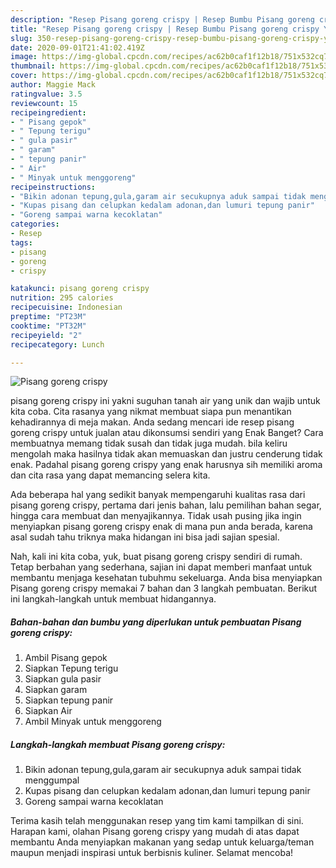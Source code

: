 ```yaml
---
description: "Resep Pisang goreng crispy | Resep Bumbu Pisang goreng crispy Yang Lezat Sekali"
title: "Resep Pisang goreng crispy | Resep Bumbu Pisang goreng crispy Yang Lezat Sekali"
slug: 350-resep-pisang-goreng-crispy-resep-bumbu-pisang-goreng-crispy-yang-lezat-sekali
date: 2020-09-01T21:41:02.419Z
image: https://img-global.cpcdn.com/recipes/ac62b0caf1f12b18/751x532cq70/pisang-goreng-crispy-foto-resep-utama.jpg
thumbnail: https://img-global.cpcdn.com/recipes/ac62b0caf1f12b18/751x532cq70/pisang-goreng-crispy-foto-resep-utama.jpg
cover: https://img-global.cpcdn.com/recipes/ac62b0caf1f12b18/751x532cq70/pisang-goreng-crispy-foto-resep-utama.jpg
author: Maggie Mack
ratingvalue: 3.5
reviewcount: 15
recipeingredient:
- " Pisang gepok"
- " Tepung terigu"
- " gula pasir"
- " garam"
- " tepung panir"
- " Air"
- " Minyak untuk menggoreng"
recipeinstructions:
- "Bikin adonan tepung,gula,garam air secukupnya aduk sampai tidak menggumpal"
- "Kupas pisang dan celupkan kedalam adonan,dan lumuri tepung panir"
- "Goreng sampai warna kecoklatan"
categories:
- Resep
tags:
- pisang
- goreng
- crispy

katakunci: pisang goreng crispy 
nutrition: 295 calories
recipecuisine: Indonesian
preptime: "PT23M"
cooktime: "PT32M"
recipeyield: "2"
recipecategory: Lunch

---
```



![Pisang goreng crispy](https://img-global.cpcdn.com/recipes/ac62b0caf1f12b18/751x532cq70/pisang-goreng-crispy-foto-resep-utama.jpg)


pisang goreng crispy ini yakni suguhan tanah air yang unik dan wajib untuk kita coba. Cita rasanya yang nikmat membuat siapa pun menantikan kehadirannya di meja makan.
Anda sedang mencari ide resep pisang goreng crispy untuk jualan atau dikonsumsi sendiri yang Enak Banget? Cara membuatnya memang tidak susah dan tidak juga mudah. bila keliru mengolah maka hasilnya tidak akan memuaskan dan justru cenderung tidak enak. Padahal pisang goreng crispy yang enak harusnya sih memiliki aroma dan cita rasa yang dapat memancing selera kita.

Ada beberapa hal yang sedikit banyak mempengaruhi kualitas rasa dari pisang goreng crispy, pertama dari jenis bahan, lalu pemilihan bahan segar, hingga cara membuat dan menyajikannya. Tidak usah pusing jika ingin menyiapkan pisang goreng crispy enak di mana pun anda berada, karena asal sudah tahu triknya maka hidangan ini bisa jadi sajian spesial.




Nah, kali ini kita coba, yuk, buat pisang goreng crispy sendiri di rumah. Tetap berbahan yang sederhana, sajian ini dapat memberi manfaat untuk membantu menjaga kesehatan tubuhmu sekeluarga. Anda bisa menyiapkan Pisang goreng crispy memakai 7 bahan dan 3 langkah pembuatan. Berikut ini langkah-langkah untuk membuat hidangannya.

<!--inarticleads1-->

##### Bahan-bahan dan bumbu yang diperlukan untuk pembuatan Pisang goreng crispy:

1. Ambil  Pisang gepok
1. Siapkan  Tepung terigu
1. Siapkan  gula pasir
1. Siapkan  garam
1. Siapkan  tepung panir
1. Siapkan  Air
1. Ambil  Minyak untuk menggoreng




<!--inarticleads2-->

##### Langkah-langkah membuat Pisang goreng crispy:

1. Bikin adonan tepung,gula,garam air secukupnya aduk sampai tidak menggumpal
1. Kupas pisang dan celupkan kedalam adonan,dan lumuri tepung panir
1. Goreng sampai warna kecoklatan




Terima kasih telah menggunakan resep yang tim kami tampilkan di sini. Harapan kami, olahan Pisang goreng crispy yang mudah di atas dapat membantu Anda menyiapkan makanan yang sedap untuk keluarga/teman maupun menjadi inspirasi untuk berbisnis kuliner. Selamat mencoba!
